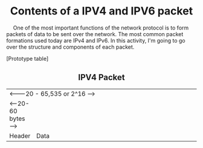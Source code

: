 <h1 align = "center">Contents of a IPV4 and IPV6 packet</h1>
<p>&emsp;
One of the most important functions of the network protocol is to form packets of data to be sent over the network. 
  The most common packet formations used today are IPv4 and IPv6. In this activity, I'm going to go over the structure and components of each packet.
</p>

[Prototype table]
<h2 align="center">IPV4 Packet</h2>
<table align= "center"  >
  <tr ><td colspan = "2"> <---20 - 65,535 or 2^16 --></td></tr>
  <tr><td colspan = "1"> <--20-60 bytes --></td></tr>
  <tr ><td >Header</td><td width = "10000px" >Data</td></tr>
</table>
